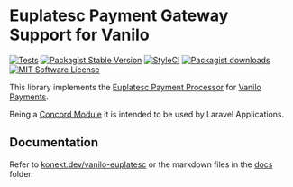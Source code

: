 # Euplatesc Payment Gateway Support for Vanilo

[![Tests](https://img.shields.io/github/actions/workflow/status/vanilophp/euplatesc/tests.yml?branch=master&style=flat-square)](https://github.com/vanilophp/euplatesc/actions?query=workflow%3Atests)
[![Packagist Stable Version](https://img.shields.io/packagist/v/vanilo/euplatesc.svg?style=flat-square&label=stable)](https://packagist.org/packages/vanilo/euplatesc)
[![StyleCI](https://styleci.io/repos/230225749/shield?branch=master)](https://styleci.io/repos/230225749)
[![Packagist downloads](https://img.shields.io/packagist/dt/vanilo/euplatesc.svg?style=flat-square)](https://packagist.org/packages/vanilo/euplatesc)
[![MIT Software License](https://img.shields.io/badge/license-MIT-blue.svg?style=flat-square)](LICENSE)

This library implements the [Euplatesc Payment Processor](https://www.euplatesc.ro/) for
[Vanilo Payments](https://vanilo.io/docs/4.x/payments).

Being a [Concord Module](https://konekt.dev/concord/1.x/modules) it is intended to be used by
Laravel Applications.

## Documentation

Refer to [konekt.dev/vanilo-euplatesc](https://konekt.dev/vanilo-euplatesc) or the markdown files in
the [docs](docs/) folder.
